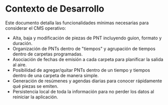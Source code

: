 # Contexto de Desarrollo

Este documento detalla las funcionalidades mínimas necesarias para considerar el CMS operativo:

- Alta, baja y modificación de piezas de PNT incluyendo guion, formato y duración.
- Organización de PNTs dentro de "tiempos" y agrupación de tiempos dentro de carpetas programadas.
- Asociación de fechas de emisión a cada carpeta para planificar la salida al aire.
- Posibilidad de agregar/quitar PNTs dentro de un tiempo y tiempos dentro de una carpeta de manera simple.
- Generación de resúmenes y agendas diarias para conocer rápidamente qué piezas se emiten.
- Persistencia local de toda la información para no perder los datos al reiniciar la aplicación.
